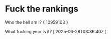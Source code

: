 # Fuck the rankings

Who the hell am I?
{ 10959103 }

What fucking year is it?
[ 2025-03-28T03:36:40Z ]
